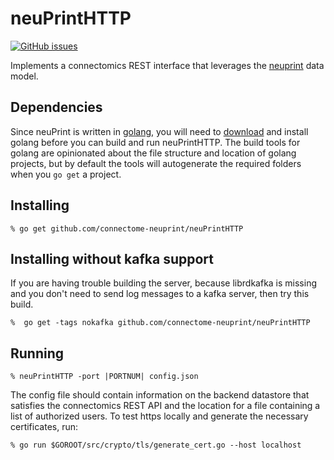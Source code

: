 # neuPrintHTTP


[![GitHub issues](https://img.shields.io/github/issues/connectome-neuprint/neuPrintHTTP.svg)](https://GitHub.com/connectome-neuprint/neuPrintHTTP/issues/)

Implements a connectomics REST interface that leverages the [neuprint](https://github.com/janelia-flyem/neuPrint) data model.

## Dependencies
Since neuPrint is written in [golang](https://golang.org), you will need to [download](https://golang.org/dl) and install golang before you can build and run neuPrintHTTP. The build tools for golang are opinionated about the file structure and location of golang projects, but by default the tools will autogenerate the required folders when you `go get` a project.

## Installing

    % go get github.com/connectome-neuprint/neuPrintHTTP

## Installing without kafka support

If you are having trouble building the server, because librdkafka is missing and you don't need to send log messages to a kafka server, then try this build.

    %  go get -tags nokafka github.com/connectome-neuprint/neuPrintHTTP

## Running

    % neuPrintHTTP -port |PORTNUM| config.json
 
The config file should contain information on the backend datastore that satisfies the connectomics REST API and the location for a file containing
a list of authorized users.  To test https locally and generate the necessary certificates, run:

    % go run $GOROOT/src/crypto/tls/generate_cert.go --host localhost

